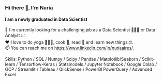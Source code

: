 ### Hi there 👋, I'm Nuria
#### I am a newly graduated in Data Scientist

🔎  I'm currently looking for a challenging job as a Data Scientist 👩🏻‍🔬 or Data Analyst 📈.  
❤️  I love to do yoga 🧘🏻‍♀️, cook 🍜, read 📖  and learn new things 🤓.  
📫 You can reach me on https://www.linkedin.com/in/nuriaaires/.   

Skills: Python / SQL / Numpy / Scipy / Pandas / Matplotlib/Seaborn / Scikit-learn / Tensorflow-Keras / Statsmodels / Jupyter Notebook /  Google Colab / GCP / Streamlit / Tableau / QlickSense / PowerBI PowerQuery / Advanced Excel

<!--
**nairesc/nairesc** is a ✨ _special_ ✨ repository because its `README.md` (this file) appears on your GitHub profile.

